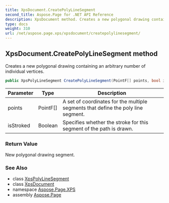 ```yaml
---
title: XpsDocument.CreatePolyLineSegment
second_title: Aspose.Page for .NET API Reference
description: XpsDocument method. Creates a new polygonal drawing containing an arbitrary number of individual vertices
type: docs
weight: 310
url: /net/aspose.page.xps/xpsdocument/createpolylinesegment/
---
```

## XpsDocument.CreatePolyLineSegment method

Creates a new polygonal drawing containing an arbitrary number of individual vertices.

```csharp
public XpsPolyLineSegment CreatePolyLineSegment(PointF[] points, bool isStroked = true)
```

| Parameter | Type | Description |
| --- | --- | --- |
| points | PointF[] | A set of coordinates for the multiple segments that define the poly line segment. |
| isStroked | Boolean | Specifies whether the stroke for this segment of the path is drawn. |

### Return Value

New polygonal drawing segment.

### See Also

* class [XpsPolyLineSegment](../../../aspose.page.xps.xpsmodel/xpspolylinesegment/)
* class [XpsDocument](../)
* namespace [Aspose.Page.XPS](../../xpsdocument/)
* assembly [Aspose.Page](../../../)


